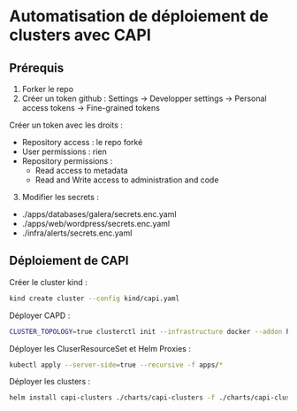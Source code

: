 # Automatisation de déploiement de clusters avec CAPI

## Prérequis

1. Forker le repo
2. Créer un token github :
Settings -> Developper settings -> Personal access tokens -> Fine-grained tokens

Créer un token avec les droits :

- Repository access : le repo forké
- User permissions : rien
- Repository permissions :
  - Read access to metadata
  - Read and Write access to administration and code

3. Modifier les secrets :
- ./apps/databases/galera/secrets.enc.yaml
- ./apps/web/wordpress/secrets.enc.yaml
- ./infra/alerts/secrets.enc.yaml

## Déploiement de CAPI
Créer le cluster kind :
```bash
kind create cluster --config kind/capi.yaml
```

Déployer CAPD :
```bash
CLUSTER_TOPOLOGY=true clusterctl init --infrastructure docker --addon helm
```

Déployer les CluserResourceSet et Helm Proxies :
```bash
kubectl apply --server-side=true --recursive -f apps/*
```

Déployer les clusters :
```bash
helm install capi-clusters ./charts/capi-clusters -f ./charts/capi-clusters/values.yaml
```
